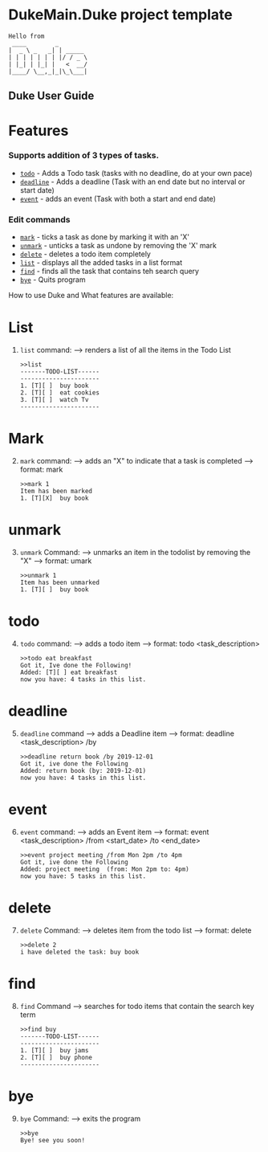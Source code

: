 # DukeMain.Duke project template

   ```
   Hello from
    ____        _        
   |  _ \ _   _| | _____ 
   | | | | | | | |/ / _ \
   | |_| | |_| |   <  __/
   |____/ \__,_|_|\_\___|
   ```
## Duke User Guide

# Features

### Supports addition of 3 types of tasks.

* [`todo`](#todo) - Adds a Todo task (tasks with no deadline, do at your own pace)
* [`deadline`](#deadline) - Adds a deadline (Task with an end date but no interval or start date)
* [`event`](#event) - adds an event (Task with both a start and end date)

### Edit commands

* [`mark`](#mark) - ticks a task as done by marking it with an 'X'
* [`unmark`](#unmark) - unticks a task as undone by removing the 'X' mark
* [`delete`](#delete) - deletes a todo item completely
* [`list`](#itemList) - displays all the added tasks in a list format
* [`find`](#find) - finds all the task that contains teh search query
* [`bye`](#bye) - Quits program

How to use Duke and What features are available:

# List
1. `list` command: <a name = "itemList"></a>
   --> renders a list of all the items in the Todo List

      ```
      >>list
      -------TODO-LIST------
      ----------------------
      1. [T][ ]  buy book
      2. [T][ ]  eat cookies
      3. [T][ ]  watch Tv
      ----------------------
      
      ```

# Mark
2. `mark` command: <a name = "markIt"></a>
   --> adds an "X" to indicate that a task is completed
   --> format: mark <index of item to mark>
      ```
      >>mark 1
      Item has been marked
      1. [T][X]  buy book
      ```

# unmark
3. `unmark` Command: <a name = "unmark"></a>
   --> unmarks an item in the todolist by removing the "X"
   --> format: umark <index of item to unmark>
      ```
      >>unmark 1
      Item has been unmarked
      1. [T][ ]  buy book
      ```

# todo
4. `todo` command: <a name = "todo"></a>
   --> adds a todo item
   --> format: todo <task_description>

      ```
      >>todo eat breakfast
      Got it, Ive done the Following!
      Added: [T][ ] eat breakfast
      now you have: 4 tasks in this list.
      ```
# deadline
5. `deadline` command <a name = "deadline"></a>
   --> adds a Deadline item
   --> format: deadline <task_description> /by <date in YYYY-MM-DD format>

      ```
      >>deadline return book /by 2019-12-01
      Got it, ive done the Following
      Added: return book (by: 2019-12-01)
      now you have: 4 tasks in this list.
      ```

# event
6. `event` command: <a name = "event"></a>
   --> adds an Event item
   --> format: event <task_description> /from <start_date> /to <end_date>

      ```
      >>event project meeting /from Mon 2pm /to 4pm
      Got it, ive done the Following
      Added: project meeting  (from: Mon 2pm to: 4pm)
      now you have: 5 tasks in this list.
      ```

# delete
7. `delete` Command: <a name = "delete"></a>
   --> deletes item from the todo list
   --> format: delete <index of item to delete>
      ```
      >>delete 2
      i have deleted the task: buy book
      ```
# find
8. `find` Command <a name = "find"></a>
   --> searches for todo items that contain the search key term
      ```
      >>find buy
      -------TODO-LIST------
      ----------------------
      1. [T][ ]  buy jams
      2. [T][ ]  buy phone
      ----------------------
      ```
   
# bye
9. `bye` Command: <a name = "bye"></a>
   --> exits the program

   ```
   >>bye
   Bye! see you soon!
   ```